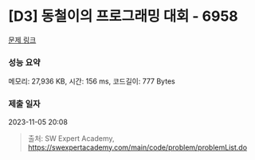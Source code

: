 # [D3] 동철이의 프로그래밍 대회 - 6958 

[문제 링크](https://swexpertacademy.com/main/code/problem/problemDetail.do?contestProbId=AWjlFcGK3dMDFAVT) 

### 성능 요약

메모리: 27,936 KB, 시간: 156 ms, 코드길이: 777 Bytes

### 제출 일자

2023-11-05 20:08



> 출처: SW Expert Academy, https://swexpertacademy.com/main/code/problem/problemList.do